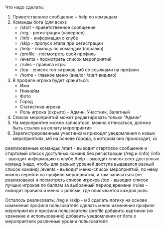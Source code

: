 Что надо сделать:

1. Приветственное сообщение + help по командам
2. Команды бота (для всех):
	- /start - приветственное сообщение
	- /reg - регистрация (наверное)
	- /info - информация о клубе
	- /skip - пропуск этапа при регистрации
	- /help - помощь по командам (справка)
	- /profile - посмотреть свой профиль
	- /events - посмотреть список мероприятий
	- /rules - правила игры
	- /top - список топ-игроков, мб со ссылками на профили
	- /home - главное меню (аналог /start видимо)
3. В профиле игрока будет храниться:
	- Имя
	- Никнейм
	- Фото
	- Город
	- Статистика игрока
	- Роль игрока (скрыто) - Админ, Участник, Залетный
4. Список мероприятий может редактировать только "Админ"
5. На мероприятие можно записаться, можно отписаться, должна быть ссылка на оплату мероприятия
6. Зарегистрированным участникам приходят уведомления о новых мероприятиях, мб на основе города, в котором оно происходит, хз

реализованные команды:
/start - выводит стартовое сообщение и стартовый список доступных команд без регистрации (/reg и /info)
/info - выводит информацию о клубе
/help - выводит список всех доступных команд (надо, чтобы для разных уровней доступа выдавался разный список команд)
/events - выводит меню-список мероприятий, по нему можно перейти на профиль мероприятия, и там записаться (не реализовано) и посмотреть список игроков
/top - выводит список лучших игроков по баллам за выбранный период времени
/rules - выводит правила и меню с ролями, где описывается каждая роль

Осталось реализовать:
/reg и /skip - мб сделать логику на основе изменения профиля пользователя
сделать меню изменения профиля мероприятия и профиля пользователя
/profile
добавить картинки (их хранение и использование)
добавить уведомления от бота о мероприятиях
различные уровни пользователя
